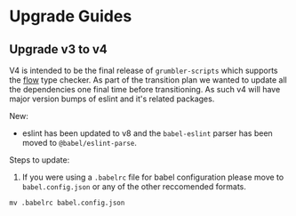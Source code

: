 # Upgrade Guides

## Upgrade v3 to v4

V4 is intended to be the final release of `grumbler-scripts` which supports the [flow](https://flow.org/) type checker. As part of the transition plan we wanted to update all the dependencies one final time before transitioning. As such v4 will have major version bumps of eslint and it's related packages.


New:
- eslint has been updated to v8 and the `babel-eslint` parser has been moved to `@babel/eslint-parse`.

Steps to update:

1. If you were using a `.babelrc` file for babel configuration please move to `babel.config.json` or any of the other reccomended formats.

```
mv .babelrc babel.config.json
```
